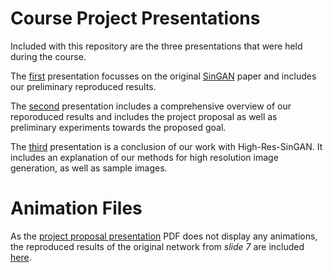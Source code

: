 Course Project Presentations
============================

Included with this repository are the three presentations that were held during the course.

The [first](SinGAN_paper_presentation.pdf) presentation focusses on the original [SinGAN](https://arxiv.org/pdf/1905.01164.pdf)
paper and includes our preliminary reproduced results.

The [second](project_proposal_presentation.pdf) presentation includes a comprehensive overview of our reporoduced results 
and includes the project proposal as well as preliminary experiments towards the proposed
goal.

The [third](final_presentation.pdf) presentation is a conclusion of our work with High-Res-SinGAN. It includes an 
explanation of our methods for high resolution image generation, as well as sample images.



Animation Files
===============

As the [project proposal presentation](project_proposal_presentation.pdf) PDF does not display any animations, the reproduced 
results of the original network from *slide 7* are included [here](./supplementary_animations).
